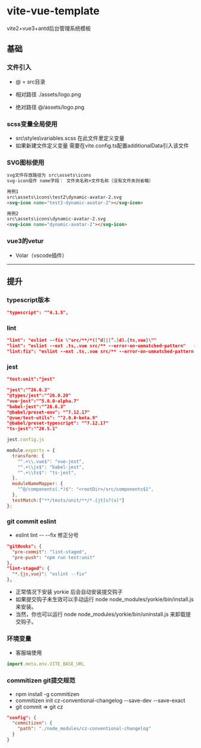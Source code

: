 # vite-vue-template
vite2+vue3+antd后台管理系统模板

## 基础

### 文件引入

- @ = src目录

- 相对路径   ./assets/logo.png
- 绝对路径   @/assets/logo.png



### scss变量全局使用

- src\styles\variables.scss 在此文件里定义变量
- 如果新建文件定义变量  需要在vite.config.ts配置additionalData引入该文件



### SVG图标使用

```html
svg文件存放路径为 src\assets\icons
svg-icon组件 name字段： 文件夹名称+文件名称（没有文件夹则省略）

用例1
src\assets\icons\test2\dynamic-avatar-2.svg
<svg-icon name="test2-dynamic-avatar-2"></svg-icon>

用例2
src\assets\icons\dynamic-avatar-2.svg
<svg-icon name="dynamic-avatar-2"></svg-icon>

```



### vue3的vetur

- Volar（vscode插件）




---------------------------------------------------------

## 提升

### typescript版本

```json
"typescript": "^4.1.5",
```



### lint

```json
"lint": "eslint --fix \"src/**/*([^d]|[^.]d).{ts,vue}\""
"lint": "eslint --ext .ts,.vue src/** --error-on-unmatched-pattern"   --quiet(不报警告)
"lint:fix": "eslint --ext .ts,.vue src/** --error-on-unmatched-pattern --fix"
```



### jest

```json
"test:unit":"jest"

"jest":"^26.6.3"
"@types/jest":"^26.0.20"
"vue-jest":"^5.0.0-alpha.7"
"babel-jest":"^26.6.3"
"@babel/preset-env": "^7.12.17"
"@vue/test-utils": "^2.0.0-beta.9"
"@babel/preset-typescript": "^7.12.17"
"ts-jest":"^26.5.1"
```

```js
jest.config.js

module.exports = {
  transform: {
    "^.+\\.vue$": "vue-jest",
    "^.+\\js$": "babel-jest",
    "^.+\\ts$": "ts-jest",
  },
  moduleNameMapper: {
    "^@/components(.*)$": "<rootDir>/src/components$1",
  },
  testMatch:["**/tests/unit/**/*.[jt]s?(x)"]
};

```



### git commit eslint
- eslint lint -- --fix 修正分号

```json
"gitHooks": {
  "pre-commit": "lint-staged",
  "pre-push": "npm run test:unit"
},
"lint-staged": {
  "*.{js,vue}": "eslint --fix"
},
```

- 正常情况下安装 yorkie 后会自动安装提交钩子
- 如果提交钩子未生效可以手动运行 node node_modules/yorkie/bin/install.js 来安装。
- 当然，你也可以运行 node node_modules/yorkie/bin/uninstall.js 来卸载提交钩子。



### 环境变量
- 客服端使用
```js
import.meta.env.VITE_BASE_URL
```


### commitizen git提交规范
- npm install -g commitizen
- commitizen init cz-conventional-changelog --save-dev --save-exact
- git commit => git cz


```json
"config": {
  "commitizen": {
    "path": "./node_modules/cz-conventional-changelog"
  }
}
```